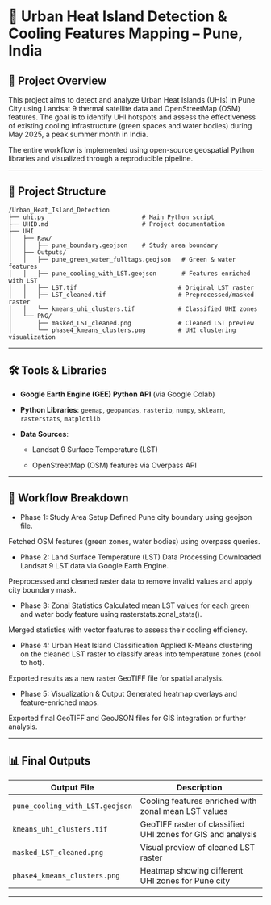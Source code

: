 # 🌆 Urban Heat Island Detection & Cooling Features Mapping  – Pune, India

## 📌 Project Overview
This project aims to detect and analyze Urban Heat Islands (UHIs) in Pune City using Landsat 9 thermal satellite data and OpenStreetMap (OSM) features. The goal is to identify UHI hotspots and assess the effectiveness of existing cooling infrastructure (green spaces and water bodies) during May 2025, a peak summer month in India.

The entire workflow is implemented using open-source geospatial Python libraries and visualized through a reproducible pipeline.

---

## 📂 Project Structure
```
/Urban_Heat_Island_Detection
├── uhi.py                           # Main Python script
├── UHID.md                          # Project documentation
├── UHI
│   ├── Raw/
│   │   ├── pune_boundary.geojson    # Study area boundary
│   ├── Outputs/
│   │   ├── pune_green_water_fulltags.geojson   # Green & water features
│   │   ├── pune_cooling_with_LST.geojson       # Features enriched with LST
│   │   ├── LST.tif                            # Original LST raster
│   │   ├── LST_cleaned.tif                    # Preprocessed/masked raster
│   │   └── kmeans_uhi_clusters.tif            # Classified UHI zones
│   └── PNG/
│       ├── masked_LST_cleaned.png             # Cleaned LST preview
│       └── phase4_kmeans_clusters.png         # UHI clustering visualization
```
---

## 🛠️ Tools & Libraries
- **Google Earth Engine (GEE) Python API** (via Google Colab)

- **Python Libraries**: `geemap`, `geopandas`, `rasterio`, `numpy`, `sklearn`, `rasterstats`, `matplotlib`

- **Data Sources**:

  - Landsat 9 Surface Temperature (LST)

  - OpenStreetMap (OSM) features via Overpass API

---

## 🚀 Workflow Breakdown

- Phase 1: Study Area Setup
Defined Pune city boundary using geojson file.

Fetched OSM features (green zones, water bodies) using overpass queries.

- Phase 2: Land Surface Temperature (LST) Data Processing
Downloaded Landsat 9 LST data via Google Earth Engine.

Preprocessed and cleaned raster data to remove invalid values and apply city boundary mask.

- Phase 3: Zonal Statistics
Calculated mean LST values for each green and water body feature using rasterstats.zonal_stats().

Merged statistics with vector features to assess their cooling efficiency.

- Phase 4: Urban Heat Island Classification
Applied K-Means clustering on the cleaned LST raster to classify areas into temperature zones (cool to hot).

Exported results as a new raster GeoTIFF file for spatial analysis.

- Phase 5: Visualization & Output
Generated heatmap overlays and feature-enriched maps.

Exported final GeoTIFF and GeoJSON files for GIS integration or further analysis.

---

## 📊 Final Outputs

| Output File                     | Description                                  |
| ------------------------------ | -------------------------------------------- |
| `pune_cooling_with_LST.geojson` | Cooling features enriched with zonal mean LST values |
| `kmeans_uhi_clusters.tif`       | GeoTIFF raster of classified UHI zones for GIS and analysis |
| `masked_LST_cleaned.png`       | Visual preview of cleaned LST raster |
| `phase4_kmeans_clusters.png`   | Heatmap showing different UHI zones for Pune city |

---
